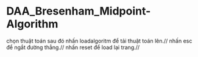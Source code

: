 # DAA_Bresenham_Midpoint-Algorithm
chọn thuật toán sau đó nhấn loadalgoritm để tải thuật toán lên.//
nhấn esc để ngắt đường thẳng.//
nhấn reset để load lại trang.//
